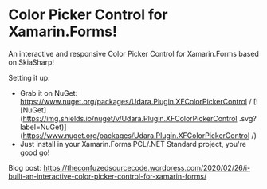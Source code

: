 Color Picker Control for Xamarin.Forms!
===========

An interactive and responsive Color Picker Control for Xamarin.Forms based on SkiaSharp!

Setting it up:

* Grab it on NuGet: https://www.nuget.org/packages/Udara.Plugin.XFColorPickerControl
/ [![NuGet](https://img.shields.io/nuget/v/Udara.Plugin.XFColorPickerControl
.svg?label=NuGet)](https://www.nuget.org/packages/Udara.Plugin.XFColorPickerControl
/)
* Just install in your Xamarin.Forms PCL/.NET Standard  project, you're good go!

Blog post:
https://theconfuzedsourcecode.wordpress.com/2020/02/26/i-built-an-interactive-color-picker-control-for-xamarin-forms/
